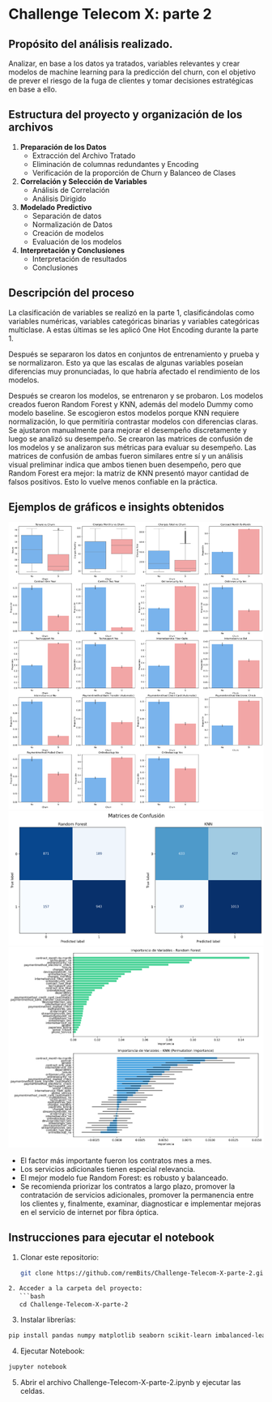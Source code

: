 
# Challenge Telecom X: parte 2

## **Propósito del análisis realizado.**
Analizar, en base a los datos ya tratados, variables relevantes y crear modelos de machine learning para la predicción del churn, con el objetivo de prever el riesgo de la fuga de clientes y tomar decisiones estratégicas en base a ello.

## **Estructura del proyecto y organización de los archivos**

1. **Preparación de los Datos**
   - Extracción del Archivo Tratado
   - Eliminación de columnas redundantes y Encoding
   - Verificación de la proporción de Churn y Balanceo de Clases
2. **Correlación y Selección de Variables**
   - Análisis de Correlación
   - Análisis Dirigido
3. **Modelado Predictivo**
   - Separación de datos
   - Normalización de Datos
   - Creación de modelos
   - Evaluación de los modelos
4. **Interpretación y Conclusiones**
   - Interpretación de resultados
   - Conclusiones

## Descripción del proceso

La clasificación de variables se realizó en la parte 1, clasificándolas como variables numéricas, variables categóricas binarias y variables categóricas multiclase. A estas últimas se les aplicó One Hot Encoding durante la parte 1. 

Después se separaron los datos en conjuntos de entrenamiento y prueba y se normalizaron. Esto ya que las escalas de algunas variables poseían diferencias muy pronunciadas, lo que habría afectado el rendimiento de los modelos. 

Después se crearon los modelos, se entrenaron y se probaron. Los modelos creados fueron Random Forest y KNN, además del modelo Dummy como modelo baseline. Se escogieron estos modelos porque KNN requiere normalización, lo que permitiría contrastar modelos con diferencias claras. Se ajustaron manualmente para mejorar el desempeño discretamente y luego se analizó su desempeño. Se crearon las matrices de confusión de los modelos y se analizaron sus métricas para evaluar su desempeño. Las matrices de confusión de ambas fueron similares entre sí y un análisis visual preliminar indica que ambos tienen buen desempeño, pero que Random Forest era mejor: la matriz de KNN presentó mayor cantidad de falsos positivos. Esto lo vuelve menos confiable en la práctica. 

## **Ejemplos de gráficos e insights obtenidos**
![Análisis dirigido](https://github.com/remBits/Challenge-Telecom-X-parte-2/blob/main/reportes_graficos/analisis_dirigido.png)
![Matrices de confusión](https://github.com/remBits/Challenge-Telecom-X-parte-2/blob/main/reportes_graficos/matrices_confusion.png)
![Importancia de variables](https://github.com/remBits/Challenge-Telecom-X-parte-2/blob/main/reportes_graficos/importancia_variables.png)

- El factor más importante fueron los contratos mes a mes. 
- Los servicios adicionales tienen especial relevancia.
- El mejor modelo fue Random Forest: es robusto y balanceado.
- Se recomienda priorizar los contratos a largo plazo, promover la contratación de servicios adicionales, promover la permanencia entre los clientes y, finalmente, examinar, diagnosticar e implementar mejoras en el servicio de internet por fibra óptica.
## **Instrucciones para ejecutar el notebook**

1. Clonar este repositorio:
   ```bash
   git clone https://github.com/remBits/Challenge-Telecom-X-parte-2.git
```
2. Acceder a la carpeta del proyecto:
   ```bash
   cd Challenge-Telecom-X-parte-2
```
3. Instalar librerías:
```bash
pip install pandas numpy matplotlib seaborn scikit-learn imbalanced-learn
```
4. Ejecutar Notebook: 
```bash
jupyter notebook
```
5. Abrir el archivo Challenge-Telecom-X-parte-2.ipynb y ejecutar las celdas.



